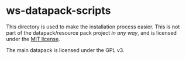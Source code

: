 # ws-datapack-scripts

This directory is used to make the installation process easier. This is not part of the datapack/resource pack project *in any way*, and is licensed under the [MIT license](LICENSE.md).

The main datapack is licensed under the GPL v3.
